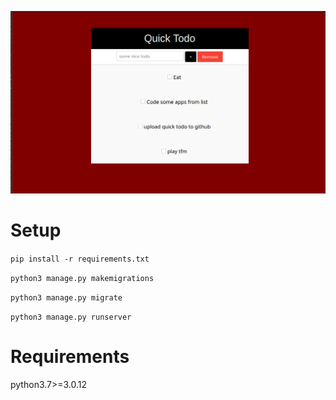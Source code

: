 ![showcase](images/showcase.png)

# Setup

`pip install -r requirements.txt`

`python3 manage.py makemigrations`

`python3 manage.py migrate`

`python3 manage.py runserver`

# Requirements

python3.7>=3.0.12
